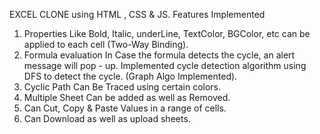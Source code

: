 EXCEL CLONE
using HTML , CSS & JS.
Features Implemented
1. Properties Like Bold, Italic, underLine, TextColor, BGColor, etc
can be applied to each cell (Two-Way Binding).
2. Formula evaluation In Case the formula detects the cycle, an alert message will pop - up. Implemented cycle detection algorithm using DFS to detect the cycle. (Graph Algo Implemented).
3. Cyclic Path Can Be Traced using certain colors.
4. Multiple Sheet Can be added as well as Removed.
5. Can Cut, Copy & Paste Values in a range of cells.
6. Can Download as well as upload sheets.
